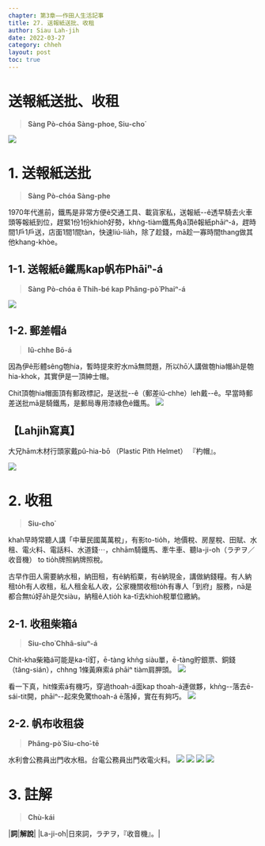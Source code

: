 ```yaml
---
chapter: 第3章——作田人生活記事
title: 27. 送報紙送批、收租
author: Siau Lah-jih
date: 2022-03-27
category: chheh
layout: post
toc: true
---
```


# 送報紙送批、收租
> **Sàng Pò-chóa Sàng-phoe, Siu-cho͘**

![](../too5/17/17-23-1送報紙.jpg)

# 1. 送報紙送批
> **Sàng Pò-chóa Sàng-phe**

1970年代進前，鐵馬是非常方便ê交通工具、載貨家私，送報紙--ê透早騎去火車頭等報紙到位，趕緊1份1份khioh好勢，khǹg-tiàm鐵馬角á頂ê報紙phāiⁿ-á，趕時間1戶1戶送，店面1間1間tàn，快速liú-lia̍h，除了趁錢，mā趁一寡時間thang做其他khang-khòe。

## 1-1. 送報紙ê鐵馬kap帆布Phāiⁿ-á
> **Sàng Pò-chóa ê Thih-bé kap Phâng-pò͘ Phaiⁿ-á**

![](../too5/17/17-23-1送報紙.jpg)

## 1-2. 郵差帽á
> **Iû-chhe Bō-á**

因為伊ê形體sêng匏hia，暫時提來貯水mā無問題，所以hō͘人講做匏hia帽a̍h是匏hia-khok，其實伊是一頂紳士帽。

Chit頂匏hia帽面頂有郵政標記，是送批--ê（郵差iû-chhe）leh戴--ê。早當時郵差送批mā是騎鐵馬，是郵局專用漆綠色ê鐵馬。
![](../too5/17/17-23-2送批.jpg)

## 【Lahjih寫真】

大兄hām木材行頭家戴pû-hia-bō （Plastic Pith Helmet） 『杓帽』。

![](../too5/17/17-23-3大兄.jpg)

# 2. 收租
> **Siu-cho͘**

khah早時常聽人講「中華民國萬萬稅」，有影to-tio̍h，地價稅、房屋稅、田賦、水租、電火料、電話料、水道錢⋯，chhām騎鐵馬、牽牛車、聽la-ji-o͘h（ラヂヲ／收音機） to tio̍h牌照納牌照稅。

古早作田人需要納水租，納田租，有ê納稻粟，有ê納現金，講做納錢糧。有人納租to̍h有人收租，私人租金私人收，公家機關收租to̍h有專人「到府」服務，nā是都合無tú好a̍h是欠siàu，納租ê人tio̍h ka-tī去khioh稅單位繳納。

## 2-1. 收租柴箱á
> **Siu-cho͘ Chhâ-siuⁿ-á**

Chit-kha柴箱á可能是ka-tī釘，ē-tàng khǹg siàu單，ē-tàng貯銀票、銅錢（tâng-sián），chhng 1條黃麻索á phāiⁿ tiàm肩胛頭。
![](../too5/17/17-32-1收租.jpg)

看一下真，hit條索á有機巧，穿過thoah-á面kap thoah-á連做夥，khǹg--落去ē-sái-tit開，phāiⁿ--起來免驚thoah-á ē落掉，實在有夠巧。
![](../too5/17/17-32-2收租.jpg)

## 2-2. 帆布收租袋
> **Phâng-pò͘ Siu-cho͘-tē**

水利會公務員出門收水租。台電公務員出門收電火料。
![](../too5/17/17-32-3收租.jpg)
![](../too5/17/17-32-4收租.jpg)
![](../too5/17/17-32-5收租袋.jpg)
![](../too5/17/17-32-6收租.jpg)

# 3. 註解
> **Chù-kái**

|**詞**|**解說**|
|La-ji-o͘h|日來詞，ラヂヲ，『收音機』。|
